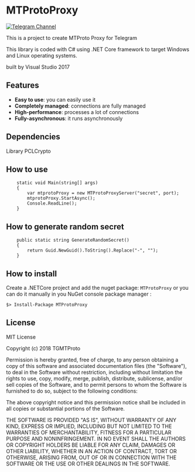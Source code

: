 # MTProtoProxy
[![Telegram Channel](https://img.shields.io/badge/Channel-Telegram-blue.svg)](https://t.me/MTProtoProxy)



This is a project to create MTProto Proxy for Telegram

This library is coded with C# using .NET Core framework to target Windows and Linux operating systems.

built by Visual Studio 2017

## Features

* **Easy to use**: you can easily use it
* **Completely managed**: connections are fully managed
* **High-performance**: processes a lot of connections
* **Fully-asynchronous**: it runs asynchronously

## Dependencies

 Library PCLCrypto

## How to use

        static void Main(string[] args)
        {
            var mtprotoProxy = new MTProtoProxyServer("secret", port);
            mtprotoProxy.StartAsync();
            Console.ReadLine();
        }
        
## How to generate random secret

        public static string GenerateRandomSecret()
        {
            return Guid.NewGuid().ToString().Replace("-", "");
        }

## How to install

Create a .NETCore project and add the nuget package: `MTProtoProxy` or you can do it manually in you NuGet console package manager :

```
$> Install-Package MTProtoProxy
```

## License

MIT License

Copyright (c) 2018 TGMTProto

Permission is hereby granted, free of charge, to any person obtaining a copy
of this software and associated documentation files (the "Software"), to deal
in the Software without restriction, including without limitation the rights
to use, copy, modify, merge, publish, distribute, sublicense, and/or sell
copies of the Software, and to permit persons to whom the Software is
furnished to do so, subject to the following conditions:

The above copyright notice and this permission notice shall be included in all
copies or substantial portions of the Software.

THE SOFTWARE IS PROVIDED "AS IS", WITHOUT WARRANTY OF ANY KIND, EXPRESS OR
IMPLIED, INCLUDING BUT NOT LIMITED TO THE WARRANTIES OF MERCHANTABILITY,
FITNESS FOR A PARTICULAR PURPOSE AND NONINFRINGEMENT. IN NO EVENT SHALL THE
AUTHORS OR COPYRIGHT HOLDERS BE LIABLE FOR ANY CLAIM, DAMAGES OR OTHER
LIABILITY, WHETHER IN AN ACTION OF CONTRACT, TORT OR OTHERWISE, ARISING FROM,
OUT OF OR IN CONNECTION WITH THE SOFTWARE OR THE USE OR OTHER DEALINGS IN THE
SOFTWARE.
